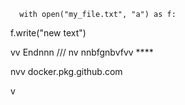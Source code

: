       with open("my_file.txt", "a") as f:
   f.write("new text")

vv 
Endnnn
/// 
    nv
  nnbfgnbvfvv ****
          
         
   
nvv   docker.pkg.github.com    
 
    
  v     
     
      
 
    
  
  
  
    
   
 
 

 
    
 
